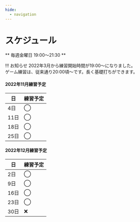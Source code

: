 ```yaml
---
hide:
  - navigation
---
```

# スケジュール
** 毎週金曜日 19:00〜21:30 **

!!! お知らせ
    2022年3月から練習開始時間が19:00〜になりました。  
    ゲーム練習は、従来通り20:00頃〜です。長く基礎打ちができます。 

#### 2022年11月練習予定
|日|練習予定|
|---|---|
| 4日|◯|
|11日|◯|
|18日|◯|
|25日|◯|


#### 2022年12月練習予定
|日|練習予定|
|---|---|
| 2日|◯|
| 9日|◯|
|16日|◯|
|23日|◯|
|30日|❌|

